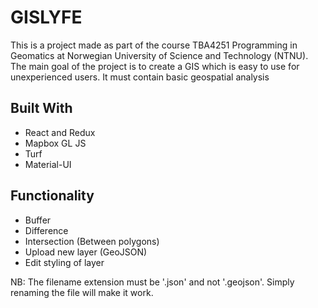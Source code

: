 # GISLYFE
This is a project made as part of the course TBA4251 Programming in Geomatics at Norwegian University of Science and Technology (NTNU). The main goal of the project is to create a GIS which is easy to use for unexperienced users. It must contain basic geospatial analysis

## Built With
- React and Redux
- Mapbox GL JS 
- Turf
- Material-UI

## Functionality
- Buffer
- Difference
- Intersection (Between polygons)
- Upload new layer (GeoJSON)
- Edit styling of layer


NB:
The filename extension must be '.json' and not '.geojson'. Simply renaming the file will make it work.
